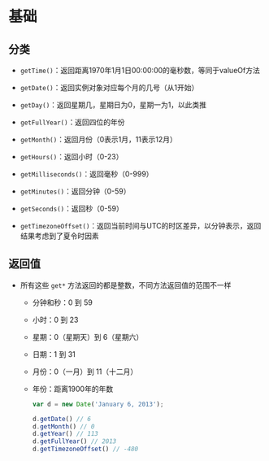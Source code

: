# 基础

## 分类

+ `getTime()`：返回距离1970年1月1日00:00:00的毫秒数，等同于valueOf方法

+ `getDate()`：返回实例对象对应每个月的几号（从1开始）

+ `getDay()`：返回星期几，星期日为0，星期一为1，以此类推

+ `getFullYear()`：返回四位的年份

+ `getMonth()`：返回月份（0表示1月，11表示12月）

+ `getHours()`：返回小时（0-23）

+ `getMilliseconds()`：返回毫秒（0-999）

+ `getMinutes()`：返回分钟（0-59）

+ `getSeconds()`：返回秒（0-59）

+ `getTimezoneOffset()`：返回当前时间与UTC的时区差异，以分钟表示，返回结果考虑到了夏令时因素

## 返回值

+ 所有这些 `get*` 方法返回的都是整数，不同方法返回值的范围不一样

  + 分钟和秒：0 到 59

  + 小时：0 到 23

  + 星期：0（星期天）到 6（星期六）

  + 日期：1 到 31

  + 月份：0（一月）到 11（十二月）

  + 年份：距离1900年的年数

    ```js
    var d = new Date('January 6, 2013');

    d.getDate() // 6
    d.getMonth() // 0
    d.getYear() // 113
    d.getFullYear() // 2013
    d.getTimezoneOffset() // -480
    ```
